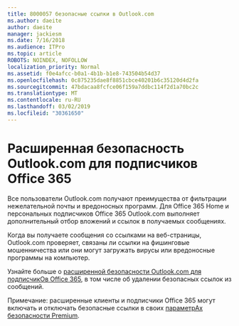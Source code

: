 ```yaml
---
title: 8000057 безопасные ссылки в Outlook.com
ms.author: daeite
author: daeite
manager: jackiesm
ms.date: 7/16/2018
ms.audience: ITPro
ms.topic: article
ROBOTS: NOINDEX, NOFOLLOW
localization_priority: Normal
ms.assetid: f0e4afcc-b0a1-4b1b-b1e8-743504b54d37
ms.openlocfilehash: 0c875235dae8f8851cbce40201b6c35120d4d2fa
ms.sourcegitcommit: 47bdacaa8fcfce06f159a7ddbc114f2d1a70bc2c
ms.translationtype: MT
ms.contentlocale: ru-RU
ms.lasthandoff: 03/02/2019
ms.locfileid: "30361650"
---
```

# <a name="advanced-outlookcom-security-for-office-365-subscribers"></a>Расширенная безопасность Outlook.com для подписчиков Office 365

Все пользователи Outlook.com получают преимущества от фильтрации нежелательной почты и вредоносных программ. Для Office 365 Home и персональных подписчиков Office 365 Outlook.com выполняет дополнительный отбор вложений и ссылок в получаемых сообщениях.
  
Когда вы получаете сообщения со ссылками на веб-страницы, Outlook.com проверяет, связаны ли ссылки на фишинговые мошенничества или они могут загружать вирусы или вредоносные программы на компьютер.
  
Узнайте больше о [расширенной безопасности Outlook.com для подписчикОв Office 365](https://go.microsoft.com/fwlink/p/?linkid=2006140), в том числе об удалении безопасных ссылок из сообщений.
  
Примечание: расширенные клиенты и подписчики Office 365 могут включать и отключать безопасные ссылки в своих [параметрАх безопасности Premium](https://outlook.live.com/mail/options/premium/security).